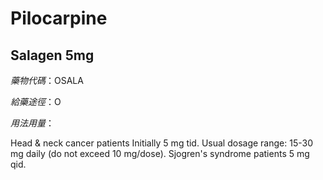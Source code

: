 # Pilocarpine

## Salagen 5mg

*藥物代碼*：OSALA

*給藥途徑*：O

*用法用量*：

Head & neck cancer patients Initially 5 mg tid. Usual dosage range: 15-30 mg daily (do not exceed 10 mg/dose). Sjogren's syndrome patients 5 mg qid.


